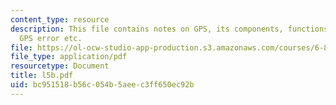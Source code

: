 ```yaml
---
content_type: resource
description: This file contains notes on GPS, its components, functions, sources of
  GPS error etc.
file: https://ol-ocw-studio-app-production.s3.amazonaws.com/courses/6-883-pervasive-human-centric-computing-sma-5508-spring-2006/bc951518b56c054b5aeec3ff650ec92b_l5b.pdf
file_type: application/pdf
resourcetype: Document
title: l5b.pdf
uid: bc951518-b56c-054b-5aee-c3ff650ec92b
---
```

